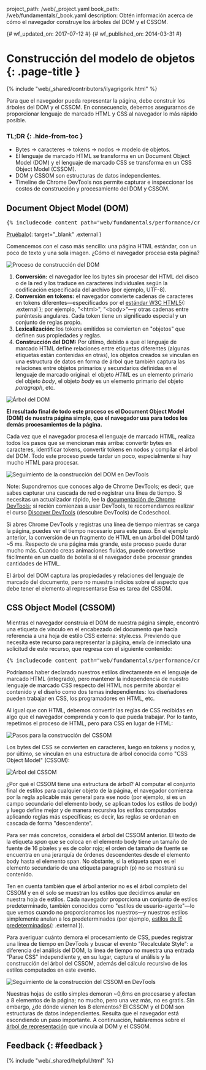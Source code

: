 project_path: /web/_project.yaml book_path: /web/fundamentals/_book.yaml description: Obtén información acerca de cómo el navegador construye los árboles del DOM y el CSSOM.

{# wf_updated_on: 2017-07-12 #} {# wf_published_on: 2014-03-31 #}

# Construcción del modelo de objetos {: .page-title }

{% include "web/_shared/contributors/ilyagrigorik.html" %}

Para que el navegador pueda representar la página, debe construir los árboles del DOM y el CSSOM. En consecuencia, debemos asegurarnos de proporcionar lenguaje de marcado HTML y CSS al navegador lo más rápido posible.

### TL;DR {: .hide-from-toc }

- Bytes → caracteres → tokens → nodos → modelo de objetos.
- El lenguaje de marcado HTML se transforma en un Document Object Model (DOM) y el lenguaje de marcado CSS se transforma en un CSS Object Model (CSSOM).
- DOM y CSSOM son estructuras de datos independientes.
- Timeline de Chrome DevTools nos permite capturar e inspeccionar los costos de construcción y procesamiento del DOM y CSSOM.

## Document Object Model (DOM)

<pre class="prettyprint">
{% includecode content_path="web/fundamentals/performance/critical-rendering-path/_code/basic_dom.html" region_tag="full" adjust_indentation="auto" %}
</pre>

[Pruébalo](https://googlesamples.github.io/web-fundamentals/fundamentals/performance/critical-rendering-path/basic_dom.html){: target="_blank" .external }

Comencemos con el caso más sencillo: una página HTML estándar, con un poco de texto y una sola imagen. ¿Cómo el navegador procesa esta página?

<img src="images/full-process.png" alt="Proceso de construcción del DOM" />

1. **Conversión:** el navegador lee los bytes sin procesar del HTML del disco o de la red y los traduce en caracteres individuales según la codificación especificada del archivo (por ejemplo, UTF-8).
2. **Conversión en tokens:** el navegador convierte cadenas de caracteres en tokens diferentes&mdash;especificados por el [estándar W3C HTML5](http://www.w3.org/TR/html5/){: .external }; por ejemplo, "&lt;html&gt;", "&lt;body&gt;"&mdash;y otras cadenas entre paréntesis angulares. Cada token tiene un significado especial y un conjunto de reglas propio.
3. **Lexicalización:** los tokens emitidos se convierten en "objetos" que definen sus propiedades y reglas.
4. **Construcción del DOM:** Por último, debido a que el lenguaje de marcado HTML define relaciones entre etiquetas diferentes (algunas etiquetas están contenidas en otras), los objetos creados se vinculan en una estructura de datos en forma de árbol que también captura las relaciones entre objetos primarios y secundarios definidas en el lenguaje de marcado original: el objeto *HTML* es un elemento primario del objeto *body*, el objeto *body* es un elemento primario del objeto *paragraph*, etc.

<img src="images/dom-tree.png"  alt="Árbol del DOM" />

**El resultado final de todo este proceso es el Document Object Model (DOM) de nuestra página simple, que el navegador usa para todos los demás procesamientos de la página.**

Cada vez que el navegador procesa el lenguaje de marcado HTML, realiza todos los pasos que se mencionan más arriba: convertir bytes en caracteres, identificar tokens, convertir tokens en nodos y compilar el árbol del DOM. Todo este proceso puede tardar un poco, especialmente si hay mucho HTML para procesar.

<img src="images/dom-timeline.png"  alt="Seguimiento de la construcción del DOM en DevTools" />

Note: Supondremos que conoces algo de Chrome DevTools; es decir, que sabes capturar una cascada de red o registrar una línea de tiempo. Si necesitas un actualizador rápido, lee la [documentación de Chrome DevTools](/web/tools/chrome-devtools/); si recién comienzas a usar DevTools, te recomendamos realizar el curso [Discover DevTools](http://discover-devtools.codeschool.com/) (descubre DevTools) de Codeschool.

Si abres Chrome DevTools y registras una línea de tiempo mientras se carga la página, puedes ver el tiempo necesario para este paso. En el ejemplo anterior, la conversión de un fragmento de HTML en un árbol del DOM tardó ~5 ms. Respecto de una página más grande, este proceso puede durar mucho más. Cuando creas animaciones fluidas, puede convertirse fácilmente en un cuello de botella si el navegador debe procesar grandes cantidades de HTML.

El árbol del DOM captura las propiedades y relaciones del lenguaje de marcado del documento, pero no muestra indicios sobre el aspecto que debe tener el elemento al representarse Esa es tarea del CSSOM.

## CSS Object Model (CSSOM)

Mientras el navegador construía el DOM de nuestra página simple, encontró una etiqueta de vínculo en el encabezado del documento que hacía referencia a una hoja de estilo CSS externa: style.css. Previendo que necesita este recurso para representar la página, envía de inmediato una solicitud de este recurso, que regresa con el siguiente contenido:

<pre class="prettyprint">
{% includecode content_path="web/fundamentals/performance/critical-rendering-path/_code/style.css" region_tag="full" adjust_indentation="auto" %}
</pre>

Podríamos haber declarado nuestros estilos directamente en el lenguaje de marcado HTML (integrado), pero mantener la independencia de nuestro lenguaje de marcado CSS respecto del HTML nos permite abordar el contenido y el diseño como dos temas independientes: los diseñadores pueden trabajar en CSS, los programadores en HTML, etc.

Al igual que con HTML, debemos convertir las reglas de CSS recibidas en algo que el navegador comprenda y con lo que pueda trabajar. Por lo tanto, repetimos el proceso de HTML, pero para CSS en lugar de HTML:

<img src="images/cssom-construction.png"  alt="Pasos para la construcción del CSSOM" />

Los bytes del CSS se convierten en caracteres, luego en tokens y nodos y, por último, se vinculan en una estructura de árbol conocida como "CSS Object Model" (CSSOM):

<img src="images/cssom-tree.png"  alt="Árbol del CSSOM" />

¿Por qué el CSSOM tiene una estructura de árbol? Al computar el conjunto final de estilos para cualquier objeto de la página, el navegador comienza por la regla aplicable más general para ese nodo (por ejemplo, si es un campo secundario del elemento body, se aplican todos los estilos de body) y luego define mejor y de manera recursiva los estilos computados aplicando reglas más específicas; es decir, las reglas se ordenan en cascada de forma "descendente".

Para ser más concretos, considera el árbol del CSSOM anterior. El texto de la etiqueta *span* que se coloca en el elemento body tiene un tamaño de fuente de 16 píxeles y es de color rojo; el orden de tamaño de fuente se encuentra en una jerarquía de órdenes descendentes desde el elemento body hasta el elemento span. No obstante, si la etiqueta span es el elemento secundario de una etiqueta paragraph (p) no se mostrará su contenido.

Ten en cuenta también que el árbol anterior no es el árbol completo del CSSOM y en él solo se muestran los estilos que decidimos anular en nuestra hoja de estilos. Cada navegador proporciona un conjunto de estilos predeterminado, también conocidos como "estilos de usuario-agente"&mdash;lo que vemos cuando no proporcionamos los nuestros&mdash;y nuestros estilos simplemente anulan a los predeterminados (por ejemplo, [estilos de IE predeterminados](http://www.iecss.com/){: .external }).

Para averiguar cuánto demora el procesamiento de CSS, puedes registrar una línea de tiempo en DevTools y buscar el evento "Recalculate Style": a diferencia del análisis del DOM, la línea de tiempo no muestra una entrada "Parse CSS" independiente y, en su lugar, captura el análisis y la construcción del árbol del CSSOM, además del cálculo recursivo de los estilos computados en este evento.

<img src="images/cssom-timeline.png"  alt="Seguimiento de la construcción del CSSOM en DevTools" />

Nuestras hojas de estilo simples demoran ~0,6ms en procesarse y afectan a 8 elementos de la página; no mucho, pero una vez más, no es gratis. Sin embargo, ¿de dónde vienen los 8 elementos? El CSSOM y el DOM son estructuras de datos independientes. Resulta que el navegador está escondiendo un paso importante. A continuación, hablaremos sobre el [árbol de representación](/web/fundamentals/performance/critical-rendering-path/render-tree-construction) que vincula al DOM y el CSSOM.

## Feedback {: #feedback }

{% include "web/_shared/helpful.html" %}